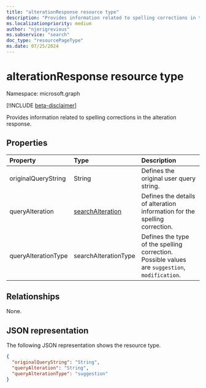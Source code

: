 ```yaml
---
title: "alterationResponse resource type"
description: "Provides information related to spelling corrections in the alteration response."
ms.localizationpriority: medium
author: "njerigrevious"
ms.subservice: "search"
doc_type: "resourcePageType"
ms.date: 07/25/2024
---
```


# alterationResponse resource type

Namespace: microsoft.graph

[!INCLUDE [beta-disclaimer](../../includes/beta-disclaimer.md)]

Provides information related to spelling corrections in the alteration response.

## Properties

| Property     | Type        | Description |
|:-------------|:------------|:------------|
|originalQueryString|String| Defines the original user query string.|
|queryAlteration|[searchAlteration](searchalteration.md)| Defines the details of alteration information for the spelling correction.|
|queryAlterationType|searchAlterationType| Defines the type of the spelling correction. Possible values are `suggestion`, `modification`.|

## Relationships

None.

## JSON representation

The following JSON representation shows the resource type.

<!-- {
  "blockType": "resource",
  "optionalProperties": [

  ],
  "@odata.type": "microsoft.graph.alterationResponse",
  "baseType": null
}-->

```json
{
  "originalQueryString": "String",
  "queryAlteration": "String",
  "queryAlterationType": "suggestion"
}
```
